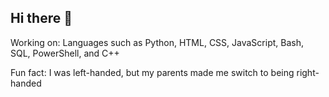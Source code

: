 ## Hi there 👋

<!--
**NicoleTanQR/NicoleTanQR** is a ✨ _special_ ✨ repository because its `README.md` (this file) appears on your GitHub profile.

Here are some ideas to get you started:

- 🔭 I’m currently working on ...
- 🌱 I’m currently learning ...
- 👯 I’m looking to collaborate on ...
- 🤔 I’m looking for help with ...
- 💬 Ask me about ...
- 📫 How to reach me: ...
- 😄 Pronouns: ...
- ⚡ Fun fact: ...
-->

Working on: Languages such as Python, HTML, CSS, JavaScript, Bash, SQL, PowerShell, and C++

Fun fact: I was left-handed, but my parents made me switch to being right-handed
